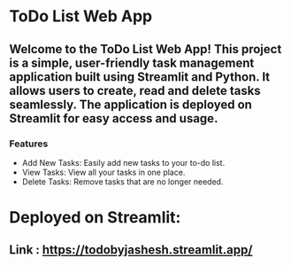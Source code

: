 # ToDo List Web App
## Welcome to the ToDo List Web App! This project is a simple, user-friendly task management application built using Streamlit and Python. It allows users to create, read and delete tasks seamlessly. The application is deployed on Streamlit for easy access and usage.
### Features
  - Add New Tasks: Easily add new tasks to your to-do list.
  - View Tasks: View all your tasks in one place.
  - Delete Tasks: Remove tasks that are no longer needed.
# Deployed on Streamlit:
## Link : https://todobyjashesh.streamlit.app/
